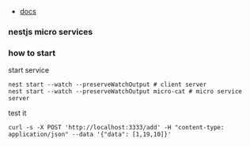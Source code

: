 
- [docs](https://docs.nestjs.com/microservices/basics)
### nestjs micro services

### how to start

start service
```
nest start --watch --preserveWatchOutput # client server
nest start --watch --preserveWatchOutput micro-cat # micro service server
```

test it
```
curl -s -X POST 'http://localhost:3333/add' -H "content-type: application/json" --data '{"data": [1,19,10]}'
```
